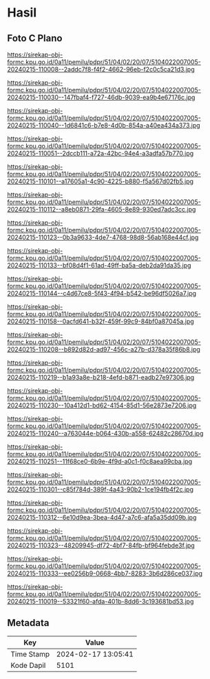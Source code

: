 # Hasil

## Foto C Plano

https://sirekap-obj-formc.kpu.go.id/0a11/pemilu/pdpr/51/04/02/20/07/5104022007005-20240215-110008--2addc7f8-f4f2-4662-96eb-f2c0c5ca21d3.jpg

https://sirekap-obj-formc.kpu.go.id/0a11/pemilu/pdpr/51/04/02/20/07/5104022007005-20240215-110030--147fbaf4-f727-46db-9039-ea9b4e67176c.jpg

https://sirekap-obj-formc.kpu.go.id/0a11/pemilu/pdpr/51/04/02/20/07/5104022007005-20240215-110040--1d6841c6-b7e8-4d0b-854a-a40ea434a373.jpg

https://sirekap-obj-formc.kpu.go.id/0a11/pemilu/pdpr/51/04/02/20/07/5104022007005-20240215-110051--2dccb111-a72a-42bc-94e4-a3adfa57b770.jpg

https://sirekap-obj-formc.kpu.go.id/0a11/pemilu/pdpr/51/04/02/20/07/5104022007005-20240215-110101--a17605a1-4c90-4225-b880-f5a567d02fb5.jpg

https://sirekap-obj-formc.kpu.go.id/0a11/pemilu/pdpr/51/04/02/20/07/5104022007005-20240215-110112--a8eb0871-29fa-4605-8e89-930ed7adc3cc.jpg

https://sirekap-obj-formc.kpu.go.id/0a11/pemilu/pdpr/51/04/02/20/07/5104022007005-20240215-110123--0b3a9633-4de7-4768-98d8-56ab168e44cf.jpg

https://sirekap-obj-formc.kpu.go.id/0a11/pemilu/pdpr/51/04/02/20/07/5104022007005-20240215-110133--bf08d4f1-61ad-49ff-ba5a-deb2da91da35.jpg

https://sirekap-obj-formc.kpu.go.id/0a11/pemilu/pdpr/51/04/02/20/07/5104022007005-20240215-110144--c4d67ce8-5f43-4f94-b542-be96df5026a7.jpg

https://sirekap-obj-formc.kpu.go.id/0a11/pemilu/pdpr/51/04/02/20/07/5104022007005-20240215-110158--0acfd641-b32f-459f-99c9-84bf0a87045a.jpg

https://sirekap-obj-formc.kpu.go.id/0a11/pemilu/pdpr/51/04/02/20/07/5104022007005-20240215-110208--b892d82d-ad97-456c-a27b-d378a35f86b8.jpg

https://sirekap-obj-formc.kpu.go.id/0a11/pemilu/pdpr/51/04/02/20/07/5104022007005-20240215-110219--b1a93a8e-b218-4efd-b871-eadb27e97306.jpg

https://sirekap-obj-formc.kpu.go.id/0a11/pemilu/pdpr/51/04/02/20/07/5104022007005-20240215-110230--10a412d1-bd62-4154-85d1-56e2873e7206.jpg

https://sirekap-obj-formc.kpu.go.id/0a11/pemilu/pdpr/51/04/02/20/07/5104022007005-20240215-110240--a763044e-b064-430b-a558-62482c28670d.jpg

https://sirekap-obj-formc.kpu.go.id/0a11/pemilu/pdpr/51/04/02/20/07/5104022007005-20240215-110251--11f68ce0-6b9e-4f9d-a0c1-f0c8aea99cba.jpg

https://sirekap-obj-formc.kpu.go.id/0a11/pemilu/pdpr/51/04/02/20/07/5104022007005-20240215-110301--c85f784d-389f-4a43-90b2-1ce194fb4f2c.jpg

https://sirekap-obj-formc.kpu.go.id/0a11/pemilu/pdpr/51/04/02/20/07/5104022007005-20240215-110312--6e10d9ea-3bea-4d47-a7c6-afa5a35dd09b.jpg

https://sirekap-obj-formc.kpu.go.id/0a11/pemilu/pdpr/51/04/02/20/07/5104022007005-20240215-110323--48209945-df72-4bf7-84fb-bf964febde3f.jpg

https://sirekap-obj-formc.kpu.go.id/0a11/pemilu/pdpr/51/04/02/20/07/5104022007005-20240215-110333--ee0256b9-0668-4bb7-8283-3b6d286ce037.jpg

https://sirekap-obj-formc.kpu.go.id/0a11/pemilu/pdpr/51/04/02/20/07/5104022007005-20240215-110019--53321f60-afda-401b-8dd6-3c193681bd53.jpg


## Metadata

| Key        | Value               |
| ---------- | ------------------- |
| Time Stamp | 2024-02-17 13:05:41 |
| Kode Dapil | 5101                |



